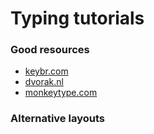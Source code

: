 # Typing tutorials

### Good resources

- [keybr.com](https://keybr.com)
- [dvorak.nl](https://dvorak.nl)
- [monkeytype.com](https://monkeytype.com)

### Alternative layouts
